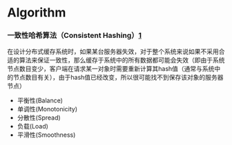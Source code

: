 # Algorithm
<!-- @author DHJT 2019-05-17 -->
### 一致性哈希算法（Consistent Hashing）[1]

在设计分布式缓存系统时，如果某台服务器失效，对于整个系统来说如果不采用合适的算法来保证一致性，那么缓存于系统中的所有数据都可能会失效（即由于系统节点数目变少，客户端在请求某一对象时需要重新计算其hash值（通常与系统中的节点数目有关），由于hash值已经改变，所以很可能找不到保存该对象的服务器节点）
- 平衡性(Balance)
- 单调性(Monotonicity)
- 分散性(Spread)
- 负载(Load)
- 平滑性(Smoothness)

[1]: https://www.cnblogs.com/lpfuture/p/5796398.html '一致性哈希算法原理'